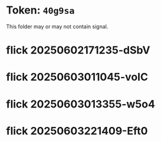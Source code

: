 # Token: `40g9sa`

This folder may or may not contain signal.
# flick 20250602171235-dSbV
# flick 20250603011045-voIC
# flick 20250603013355-w5o4
# flick 20250603221409-Eft0
